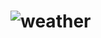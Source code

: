 # ![weather](https://user-images.githubusercontent.com/103124834/175319431-d8fa847f-7c62-4a79-b317-3274128d28aa.PNG)
